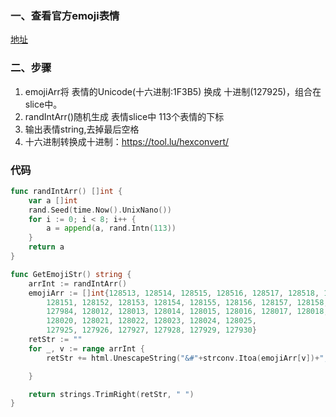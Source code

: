 
### 一、查看官方emoji表情
[地址](https://apps.timwhitlock.info/emoji/tables/unicode)

### 二、步骤
1. emojiArr将 表情的Unicode(十六进制:1F3B5) 换成 十进制(127925)，组合在slice中。
2. randIntArr()随机生成 表情slice中 113个表情的下标
3. 输出表情string,去掉最后空格
4. 十六进制转换成十进制：https://tool.lu/hexconvert/


### 代码

~~~go
func randIntArr() []int {
	var a []int
	rand.Seed(time.Now().UnixNano())
	for i := 0; i < 8; i++ {
		a = append(a, rand.Intn(113))
	}
	return a
}

func GetEmojiStr() string {
	arrInt := randIntArr()
	emojiArr := []int{128513, 128514, 128515, 128516, 128517, 128518, 128519, 128520, 128521, 128522, 128523, 128524, 128525, 128526, 128527, 128528, 128529, 128530, 128531, 128532, 128533, 128534, 128535, 128536, 128537, 128538, 128539, 128540, 128541, 128542, 128543, 128544, 128545, 128546, 128547, 128548, 128549, 128550, 128551, 128552, 128553, 128554, 128555, 128556, 128557, 128558, 128559, 128560, 128561, 128562, 128563, 128564, 128565, 128566, 128567, 128568, 128569, 128570, 128571, 128572, 128573, 128574, 128575, 128576, 128577, 128578, 128579, 128580, 128581, 128582, 128583, 128584, 128585, 128586, 128587, 128588, 128589, 128590, 128591, 128147, 128149, 128150,
		128151, 128152, 128153, 128154, 128155, 128156, 128157, 128158, 128159, 128160,
		127984, 128012, 128013, 128014, 128015, 128016, 128017, 128018, 128019,
		128020, 128021, 128022, 128023, 128024, 128025,
		127925, 127926, 127927, 127928, 127929, 127930}
	retStr := ""
	for _, v := range arrInt {
		retStr += html.UnescapeString("&#"+strconv.Itoa(emojiArr[v])+";") + "  "

	}

	return strings.TrimRight(retStr, " ")
}


~~~
